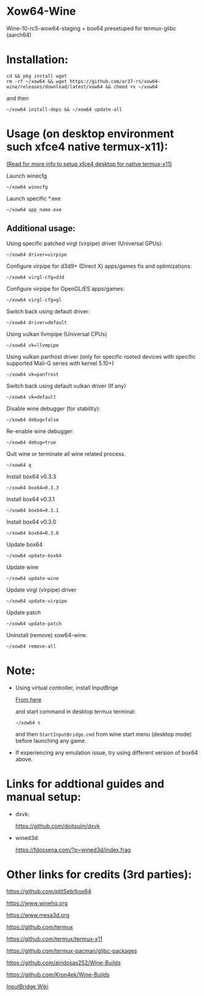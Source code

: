 # Xow64-Wine
Wine-10-rc5-wow64-staging + box64 presetuped for termux-glibc (aarch64)
# Installation:
```
cd && pkg install wget 
rm -rf ~/xow64 && wget https://github.com/ar37-rs/xow64-wine/releases/download/latest/xow64 && chmod +x ~/xow64
```
and then
```
~/xow64 install-deps && ~/xow64 update-all
```
# Usage (on desktop environment such xfce4 native termux-x11):
[(Read for more info to setup xfce4 desktop for native termux-x11)](https://github.com/ar37-rs/xfce4-termux)

Launch winecfg
```
~/xow64 winecfg
```
Launch specific *.exe
```
~/xow64 app_name.exe
```
## Additional usage:
Using specific patched virgl (virpipe) driver (Universal GPUs):
```
~/xow64 driver=virpipe
```

Configure virpipe for d3d9+ (Direct X) apps/games fix and optimizations:
```
~/xow64 virgl-cfg=d3d
```

Configure virpipe for OpenGL/ES apps/games:
```
~/xow64 virgl-cfg=gl
```

Switch back using default driver:
```
~/xow64 driver=default
```

Using vulkan llvmpipe (Universal CPUs)
```
~/xow64 vk=llvmpipe
```

Using vulkan panfrost driver (only for specific rooted devices with specific supported Mali-G series with kernel 5.10+)
```
~/xow64 vk=panfrost
```

Switch back using default vulkan driver (If any)
```
~/xow64 vk=default
```

Disable wine debugger (for stability):
```
~/xow64 debug=false
```

Re-enable wine debugger:
```
~/xow64 debug=true
```

Quit wine or terminate all wine related process.
```
~/xow64 q
```

Install box64 v0.3.3
```
~/xow64 box64=0.3.3
```

Install box64 v0.3.1
```
~/xow64 box64=0.3.1
```

Install box64 v0.3.0
```
~/xow64 box64=0.3.0
```

Update box64
```
~/xow64 update-box64
```

Update wine
```
~/xow64 update-wine
```

Update virgl (virpipe) driver
```
~/xow64 update-virpipe
```

Update patch
```
~/xow64 update-patch
```

Uninstall (remove) xow64-wine. 
```
~/xow64 remove-all
```

# Note:
* Using virtual controller, install InputBrige

    [From here](https://github.com/ar37-rs/xow64-wine/releases/download/latest/InputBridge_v0.1.9.9.apk)

    and start command in desktop termux terminal:
    ```
    ~/xow64 s
    ```
    and then `StartInputBridge.cmd` from wine start menu (desktop mode) before launching any game.
* If experiencing any emulation issue, try using different version of box64 above.
    
# Links for addtional guides and manual setup:
* dxvk:

    https://github.com/doitsujin/dxvk
* wined3d:

    https://fdossena.com/?p=wined3d/index.frag

# Other links for credits (3rd parties):
https://github.com/ptitSeb/box64

https://www.winehq.org

https://www.mesa3d.org

https://github.com/termux

https://github.com/termux/termux-x11

https://github.com/termux-pacman/glibc-packages

https://github.com/airidosas252/Wine-Builds

https://github.com/Kron4ek/Wine-Builds

[InputBridge Wiki](https://search.brave.com/search?q=InputBrige%20exagear%20wiki&source=web)
